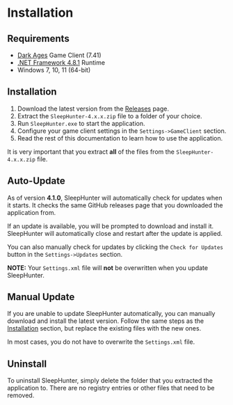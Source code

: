 # Installation

## Requirements

- [Dark Ages](https://www.darkages.com) Game Client (7.41)
- [.NET Framework 4.8.1](https://dotnet.microsoft.com/download/dotnet-framework/net48) Runtime
- Windows 7, 10, 11 (64-bit)

## Installation

1. Download the latest version from the [Releases](https://github.com/ewrogers/SleepHunter4/releases) page.
2. Extract the `SleepHunter-4.x.x.zip` file to a folder of your choice.
3. Run `SleepHunter.exe` to start the application.
4. Configure your game client settings in the `Settings->GameClient` section.
5. Read the rest of this documentation to learn how to use the application.

It is very important that you extract **all** of the files from the `SleepHunter-4.x.x.zip` file.

## Auto-Update

As of version **4.1.0**, SleepHunter will automatically check for updates when it starts.
It checks the same GitHub releases page that you downloaded the application from.

If an update is available, you will be prompted to download and install it.
SleepHunter will automatically close and restart after the update is applied.

You can also manually check for updates by clicking the `Check for Updates` button in the `Settings->Updates` section.

**NOTE:** Your `Settings.xml` file will **not** be overwritten when you update SleepHunter.

## Manual Update

If you are unable to update SleepHunter automatically, you can manually download and install the latest version.
Follow the same steps as the [Installation](#installation) section, but replace the existing files with the new ones.

In most cases, you do not have to overwrite the `Settings.xml` file.

## Uninstall

To uninstall SleepHunter, simply delete the folder that you extracted the application to.
There are no registry entries or other files that need to be removed.

